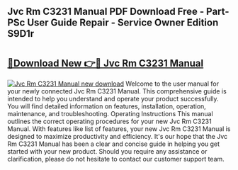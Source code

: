 ## Jvc Rm C3231 Manual PDF Download Free - Part-PSc User Guide Repair - Service Owner Edition S9D1r

# <h2><a href="http://cf12649.oget.top/?id=Jvc+Rm+C3231+Manual">🔗Download New 👉🔴 Jvc Rm C3231 Manual</a></h2>

[![Jvc Rm C3231 Manual new download](https://i.imgur.com/5g1atiW.png)](http://cf12649.oget.top/?id=Jvc+Rm+C3231+Manual)
Welcome to the user manual for your newly connected Jvc Rm C3231 Manual. This comprehensive guide is intended to help you understand and operate your product successfully. You will find detailed information on features, installation, operation, maintenance, and troubleshooting. Operating Instructions This manual outlines the correct operating procedures for your new Jvc Rm C3231 Manual. With features like list of features, your new Jvc Rm C3231 Manual is designed to maximize productivity and efficiency. It's our hope that the Jvc Rm C3231 Manual has been a clear and concise guide in helping you get started with your new product. Should you require any assistance or clarification, please do not hesitate to contact our customer support team.
